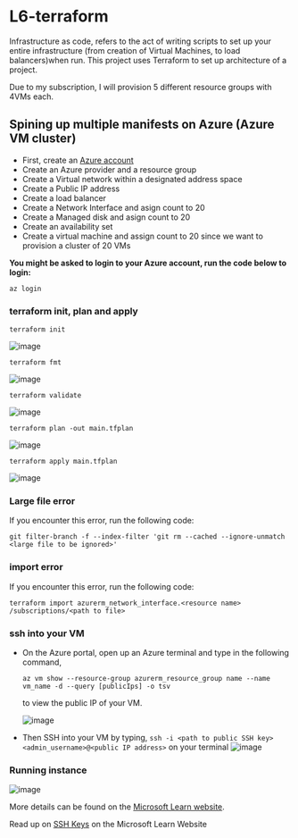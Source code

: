# L6-terraform
Infrastructure as code, refers to the act of writing scripts to set up your entire infrastructure (from creation of Virtual Machines, to load balancers)when run. This project uses Terraform to set up architecture of a project.

Due to my subscription, I will provision 5 different resource groups with 4VMs each.

## Spining up multiple manifests on Azure (Azure VM cluster)
-   First, create an [Azure account](www.portal.azure.com)
-   Create an Azure provider and a resource group
-   Create a Virtual network within a designated address space
- Create a Public IP address
- Create a load balancer
- Create a Network Interface and asign count to 20
- Create a Managed disk and asign count to 20
- Create an availability set
- Create a virtual machine and assign count to 20 since we want to provision a cluster of 20 VMs

**You might be asked to login to your Azure account, run the code below to login:**
```
az login
```

### terraform init, plan and apply
```
terraform init
```
![image](https://user-images.githubusercontent.com/49791498/128607666-01614ae4-6096-4be3-afd3-1a87cf150d21.png)

```
terraform fmt
```
![image](https://user-images.githubusercontent.com/49791498/128607977-7a9bfb6b-9222-4ea8-a8dd-e1f21d826679.png)

```
terraform validate
```
![image](https://user-images.githubusercontent.com/49791498/128608395-91aae77c-17aa-4ed3-97e9-7949dcc9112d.png)

```
terraform plan -out main.tfplan
```
![image](https://user-images.githubusercontent.com/49791498/128878200-02e8f330-48bf-4126-a79b-acd250a3ba24.png)

```
terraform apply main.tfplan
```
![image](https://user-images.githubusercontent.com/49791498/128908749-949dca13-7abe-4556-b281-317fb979ad1d.png)

### Large file error
If you encounter this error, run the following code:
```
git filter-branch -f --index-filter 'git rm --cached --ignore-unmatch <large file to be ignored>'
```

### import error
If you encounter this error, run the following code:
```
terraform import azurerm_network_interface.<resource name> /subscriptions/<path to file>
```

### ssh into your VM
-    On the Azure portal, open up an Azure terminal and type in the following command, 
        ```
        az vm show --resource-group azurerm_resource_group name --name vm_name -d --query [publicIps] -o tsv
        ``` 
        to view the public IP of your VM.

        ![image](https://user-images.githubusercontent.com/49791498/128586473-aa24af6a-b619-45f2-ab38-76569c14b186.png)

-    Then SSH into your VM by typing, ```ssh -i <path to public SSH key> <admin_username>@<public IP address>``` on your terminal
    ![image](https://user-images.githubusercontent.com/49791498/128588189-6d6b5baf-b303-4c1c-8cf2-80ebb4a6b2e4.png)

### Running instance
![image](https://user-images.githubusercontent.com/49791498/128589372-8e889b20-05c1-415f-88fc-13c876d1ce70.png)

More details can be found on the [Microsoft Learn website](https://docs.microsoft.com/en-us/azure/developer/terraform/create-linux-virtual-machine-with-infrastructure?source=docs).

Read up on [SSH Keys](https://docs.microsoft.com/en-us/azure/virtual-machines/linux/create-ssh-keys-detailed) on the Microsoft Learn Website